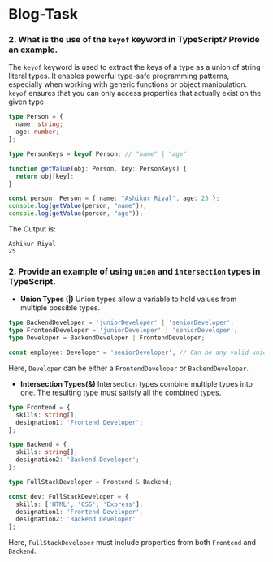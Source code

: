 # Blog-Task

### 2. What is the use of the `keyof` keyword in TypeScript? Provide an example.

The `keyof` keyword is used to extract the keys of a type as a union of string literal types. It enables powerful type-safe programming patterns, especially when working with generic functions or object manipulation. `keyof` ensures that you can only access properties that actually exist on the given type

```ts
type Person = {
  name: string;
  age: number;
};

type PersonKeys = keyof Person; // "name" | "age"

function getValue(obj: Person, key: PersonKeys) {
  return obj[key];
}

const person: Person = { name: "Ashikur Riyal", age: 25 };
console.log(getValue(person, "name"));
console.log(getValue(person, "age"));
```
The Output is:
```
Ashikur Riyal
25
```

### 2. Provide an example of using `union` and `intersection` types in TypeScript.

- **Union Types (|)** 
Union types allow a variable to hold values from multiple possible types.
```ts
type BackendDeveloper = 'juniorDeveloper' | 'seniorDeveloper';
type FrontendDeveloper = 'juniorDeveloper' | 'seniorDeveloper';
type Developer = BackendDeveloper | FrontendDeveloper;

const employee: Developer = 'seniorDeveloper'; // Can be any valid union value

```
Here, `Developer` can be either a `FrontendDeveloper` or `BackendDeveloper`.

- **Intersection Types(&)** 
Intersection types combine multiple types into one. The resulting type must satisfy all the combined types.

```ts
type Frontend = {
  skills: string[];
  designation1: 'Frontend Developer';
};

type Backend = {
  skills: string[];
  designation2: 'Backend Developer';
};

type FullStackDeveloper = Frontend & Backend;

const dev: FullStackDeveloper = {
  skills: ['HTML', 'CSS', 'Express'],
  designation1: 'Frontend Developer',
  designation2: 'Backend Developer'
};

```
Here, `FullStackDeveloper` must include properties from both `Frontend` and `Backend`.

